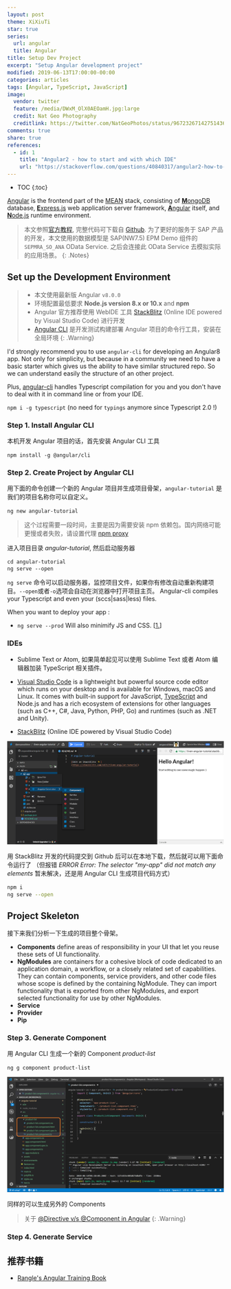 ```yaml
---
layout: post
theme: XiXiuTi
star: true
series: 
  url: angular
  title: Angular
title: Setup Dev Project
excerpt: "Setup Angular development project"
modified: 2019-06-13T17:00:00-00:00
categories: articles
tags: [Angular, TypeScript, JavaScript]
image:
  vendor: twitter
  feature: /media/DWxM_OlX0AEOamH.jpg:large
  credit: Nat Geo Photography‏
  creditlink: https://twitter.com/NatGeoPhotos/status/967232671427514368
comments: true
share: true
references:
  - id: 1
    title: "Angular2 - how to start and with which IDE"
    url: "https://stackoverflow.com/questions/40840317/angular2-how-to-start-and-with-which-ide"
---
```


* TOC
{:toc}

[Angular](https://en.wikipedia.org/wiki/Angular_(application_platform)) is the frontend part of the [MEAN][MEAN] stack, consisting of [**M**ongoDB][MongoDB] database, [**E**xpress.js][Express.js] web application server framework, [**A**ngular][angular.io] itself, and [**N**ode.js][Node.js] runtime environment.

> 本文参照[官方教程](https://angular.io/start), 完整代码可下载自 [Github](https://github.com/tiven-wang/angular-tutorial/tree/v8-setup). 为了更好的服务于 SAP 产品的开发，本文使用的数据模型是 SAP(NW7.5) EPM Demo 组件的 `SEPMRA_SO_ANA` OData Service. 之后会连接此 OData Service 去模拟实际的应用场景。
{: .Notes}

## Set up the Development Environment

> * 本文使用最新版 Angular `v8.0.0`
> * 环境配置最低要求 **Node.js version 8.x or 10.x** and **npm**
> * Angular 官方推荐使用 WebIDE 工具 [StackBlitz](https://stackblitz.com/) (Online IDE powered by Visual Studio Code) 进行开发
> * [Angular CLI][angular-cli] 是开发测试构建部署 Angular 项目的命令行工具，安装在全局环境
{: .Warning}

I'd strongly recommend you to use `angular-cli` for developing an Angular8 app. Not only for simplicity, but because in a community we need to have a basic starter which gives us the ability to have similar structured repo. So we can understand easily the structure of an other project.

Plus, [angular-cli][angular-cli] handles Typescript compilation for you and you don't have to deal with it in command line or from your IDE.

`npm i -g typescript`
(no need for `typings` anymore since Typescript 2.0 !)

### Step 1. Install Angular CLI

本机开发 Angular 项目的话，首先安装 Angular CLI 工具

`npm install -g @angular/cli`

### Step 2. Create Project by Angular CLI

用下面的命令创建一个新的 Angular 项目并生成项目骨架，`angular-tutorial` 是我们的项目名称你可以自定义。

`ng new angular-tutorial`

> 这个过程需要一段时间，主要是因为需要安装 npm 依赖包。国内网络可能更慢或者失败，请设置代理 [npm proxy](http://tiven.wang/articles/proxy-config-be-used-in-develop-tools/#npm%E7%9A%84%E9%85%8D%E7%BD%AE%E7%AE%A1%E7%90%86%E5%8F%8A%E8%AE%BE%E7%BD%AE%E4%BB%A3%E7%90%86)

进入项目目录 *angular-tutorial*, 然后启动服务器

```text
cd angular-tutorial
ng serve --open
```

`ng serve` 命令可以启动服务器，监控项目文件，如果你有修改自动重新构建项目。`--open`或者`-o`选项会自动在浏览器中打开项目主页。 Angular-cli compiles your Typescript and even your (sccs\|sass\|less) files.

When you want to deploy your app :

* `ng serve --prod` Will also minimify JS and CSS. [[1.](#reference-1)]

### IDEs

* Sublime Text or Atom, 如果简单起见可以使用 Sublime Text 或者 Atom 编辑器加装 TypeScript 相关插件。

* [Visual Studio Code][visualstudio-code] is a lightweight but powerful source code editor which runs on your desktop and is available for Windows, macOS and Linux. It comes with built-in support for JavaScript, [TypeScript][typescript] and Node.js and has a rich ecosystem of extensions for other languages (such as C++, C#, Java, Python, PHP, Go) and runtimes (such as .NET and Unity).

* [StackBlitz](https://stackblitz.com/) (Online IDE powered by Visual Studio Code)

![StackBlitz Angular](/images/angular/stackblitz-angular.png)

用 StackBlitz 开发的代码提交到 Github 后可以在本地下载，然后就可以用下面命令运行了 （但报错 *ERROR Error: The selector "my-app" did not match any elements* 暂未解决，还是用 Angular CLI 生成项目代码方式）

```sh
npm i
ng serve --open
```

## Project Skeleton

接下来我们分析一下生成的项目整个骨架。

* **Components** define areas of responsibility in your UI that let you reuse these sets of UI functionality.
* **NgModules** are containers for a cohesive block of code dedicated to an application domain, a workflow, or a closely related set of capabilities. They can contain components, service providers, and other code files whose scope is defined by the containing NgModule. They can import functionality that is exported from other NgModules, and export selected functionality for use by other NgModules.
* **Service**
* **Provider**
* **Pip**

### Step 3. Generate Component

用 Angular CLI 生成一个新的 Component *product-list*

`ng g component product-list`

![Angular ng g component](/images/angular/ng-generate-component.png)

同样的可以生成另外的 Components

> 关于 [@Directive v/s @Component in Angular](https://stackoverflow.com/questions/32680244/directive-v-s-component-in-angular)
{: .Warning}

### Step 4. Generate Service


## 推荐书籍

* [Rangle's Angular Training Book](https://angular-2-training-book.rangle.io/)

[angular.io]:https://angular.io/
[MEAN]:https://en.wikipedia.org/wiki/MEAN_(software_bundle)
[MongoDB]:https://en.wikipedia.org/wiki/MongoDB
[Express.js]:https://en.wikipedia.org/wiki/Express.js
[Node.js]:https://nodejs.org/

[angular-cli]:https://cli.angular.io/
[visualstudio-code]:https://code.visualstudio.com/
[typescript]:http://tiven.wang/articles/typescript/
